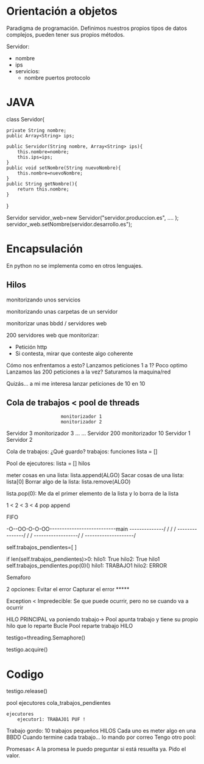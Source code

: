 # Orientación a objetos

Paradigma de programación.
Definimos nuestros propios tipos de datos complejos, pueden tener sus propios métodos.

Servidor:
- nombre
- ips
- servicios:
    - nombre
      puertos
      protocolo


# JAVA

class Servidor{
    
    private String nombre;
    public Array<String> ips;
    
    public Servidor(String nombre, Array<String> ips){
        this.nombre=nombre;
        this.ips=ips;
    }
    public void setNombre(String nuevoNombre){
        this.nombre=nuevoNombre;
    }
    public String getNombre(){
        return this.nombre;
    }
}

Servidor servidor_web=new Servidor("servidor.produccion.es", .... );
servidor_web.setNombre(servidor.desarrollo.es");

# Encapsulación

En python no se implementa como en otros lenguajes.


## Hilos

monitorizando unos servicios

monitorizando unas carpetas de un servidor

monitorizar unas bbdd / servidores web

200 servidores web que monitorizar:
- Petición http
- Si contesta, mirar que conteste algo coherente

Cómo nos enfrentamos a esto?
Lanzamos peticiones 1 a 1?                  Poco optimo
Lanzamos las 200 peticiones a la vez?       Saturamos la maquina/red

Quizás... a mi me interesa lanzar peticiones de 10 en 10

Cola de trabajos < pool de threads
-------------------------------------------------
                        monitorizador 1
                        monitorizador 2
Servidor 3              monitorizador 3
...                         ...
Servidor 200            monitorizador 10
Servidor 1
Servidor 2


Cola de trabajos:
    ¿Qué guardo?        trabajos: funciones
    lista = []
    
Pool de ejecutores:
    lista = []          hilos


meter cosas en una lista: lista.append(ALGO)
Sacar cosas de una lista: lista[0]
Borrar algo de la lista:  lista.remove(ALGO)

lista.pop(0): Me da el primer elemento de la lista y lo borra de la lista

1 < 2 < 3 < 4
pop         append

FIFO
    




-O--OO-O-O-OO---------------------------main
\--------------/ /   /  /
\---------------/   /  /
\------------------/  /
\--------------------/


self.trabajos_pendientes=[  ]

if len(self.trabajos_pendientes)>0:         hilo1: True     hilo2: True
                                            hilo1           
    self.trabajos_pendientes.pop(0)()       hilo1: TRABAJO1 hilo2: ERROR
    
Semaforo

2 opciones: Evitar el error
            Capturar el error *****

Exception < Impredecible: Se que puede ocurrir, pero no se cuando va a ocurrir

HILO PRINCIPAL va poniendo trabajo->
        Pool apunta trabajo y tiene su propio hilo que lo reparte Bucle
            Pool reparte trabajo HILO


testigo=threading.Semaphore()

testigo.acquire()
# Codigo
testigo.release()



pool ejecutores
    cola_trabajos_pendientes 

    ejecutores 
        ejecutor1: TRABAJO1 PUF !
        
        
        
Trabajo gordo: 10 trabajos pequeños HILOS
    Cada uno es meter algo en una BBDD
Cuando termine cada trabajo... lo mando por correo
    Tengo otro pool: 
    
    
Promesas<
A la promesa le puedo preguntar si está resuelta ya. Pido el valor.

